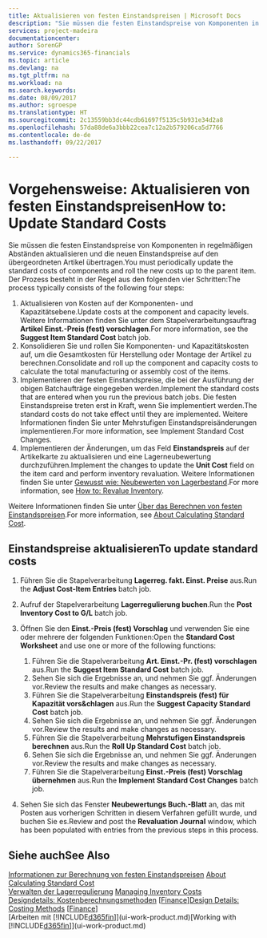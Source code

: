 ```yaml
---
title: Aktualisieren von festen Einstandspreisen | Microsoft Docs
description: "Sie müssen die festen Einstandspreise von Komponenten in regelmäßigen Abständen aktualisieren und die neuen Einstandspreise auf den übergeordneten Artikel übertragen."
services: project-madeira
documentationcenter: 
author: SorenGP
ms.service: dynamics365-financials
ms.topic: article
ms.devlang: na
ms.tgt_pltfrm: na
ms.workload: na
ms.search.keywords: 
ms.date: 08/09/2017
ms.author: sgroespe
ms.translationtype: HT
ms.sourcegitcommit: 2c13559bb3dc44cdb61697f5135c5b931e34d2a8
ms.openlocfilehash: 57da88de6a3bbb22cea7c12a2b579206ca5d7766
ms.contentlocale: de-de
ms.lasthandoff: 09/22/2017

---
```

# <a name="how-to-update-standard-costs"></a><span data-ttu-id="f589b-103">Vorgehensweise: Aktualisieren von festen Einstandspreisen</span><span class="sxs-lookup"><span data-stu-id="f589b-103">How to: Update Standard Costs</span></span>
<span data-ttu-id="f589b-104">Sie müssen die festen Einstandspreise von Komponenten in regelmäßigen Abständen aktualisieren und die neuen Einstandspreise auf den übergeordneten Artikel übertragen.</span><span class="sxs-lookup"><span data-stu-id="f589b-104">You must periodically update the standard costs of components and roll the new costs up to the parent item.</span></span> <span data-ttu-id="f589b-105">Der Prozess besteht in der Regel aus den folgenden vier Schritten:</span><span class="sxs-lookup"><span data-stu-id="f589b-105">The process typically consists of the following four steps:</span></span>  

1.  <span data-ttu-id="f589b-106">Aktualisieren von Kosten auf der Komponenten- und Kapazitätsebene.</span><span class="sxs-lookup"><span data-stu-id="f589b-106">Update costs at the component and capacity levels.</span></span> <span data-ttu-id="f589b-107">Weitere Informationen finden Sie unter dem Stapelverarbeitungsauftrag **Artikel Einst.-Preis (fest) vorschlagen**.</span><span class="sxs-lookup"><span data-stu-id="f589b-107">For more information, see the **Suggest Item Standard Cost** batch job.</span></span>  
2.  <span data-ttu-id="f589b-108">Konsolidieren Sie und rollen Sie Komponenten- und Kapazitätskosten auf, um die Gesamtkosten für Herstellung oder Montage der Artikel zu berechnen.</span><span class="sxs-lookup"><span data-stu-id="f589b-108">Consolidate and roll up the component and capacity costs to calculate the total manufacturing or assembly cost of the items.</span></span>  
3.  <span data-ttu-id="f589b-109">Implementieren der festen Einstandspreise, die bei der Ausführung der obigen Batchaufträge eingegeben werden.</span><span class="sxs-lookup"><span data-stu-id="f589b-109">Implement the standard costs that are entered when you run the previous batch jobs.</span></span> <span data-ttu-id="f589b-110">Die festen Einstandspreise treten erst in Kraft, wenn Sie implementiert werden.</span><span class="sxs-lookup"><span data-stu-id="f589b-110">The standard costs do not take effect until they are implemented.</span></span> <span data-ttu-id="f589b-111">Weitere Informationen finden Sie unter Mehrstufigen Einstandspreisänderungen implementieren.</span><span class="sxs-lookup"><span data-stu-id="f589b-111">For more information, see Implement Standard Cost Changes.</span></span>  
4.  <span data-ttu-id="f589b-112">Implementieren der Änderungen, um das Feld **Einstandspreis** auf der Artikelkarte zu aktualisieren und eine Lagerneubewertung durchzuführen.</span><span class="sxs-lookup"><span data-stu-id="f589b-112">Implement the changes to update the **Unit Cost** field on the item card and perform inventory revaluation.</span></span> <span data-ttu-id="f589b-113">Weitere Informationen finden Sie unter [Gewusst wie: Neubewerten von Lagerbestand](inventory-how-revalue-inventory.md).</span><span class="sxs-lookup"><span data-stu-id="f589b-113">For more information, see [How to: Revalue Inventory](inventory-how-revalue-inventory.md).</span></span>  

<span data-ttu-id="f589b-114">Weitere Informationen finden Sie unter [Über das Berechnen von festen Einstandspreisen](finance-about-calculating-standard-cost.md).</span><span class="sxs-lookup"><span data-stu-id="f589b-114">For more information, see [About Calculating Standard Cost](finance-about-calculating-standard-cost.md).</span></span>  
## <a name="to-update-standard-costs"></a><span data-ttu-id="f589b-115">Einstandspreise aktualisieren</span><span class="sxs-lookup"><span data-stu-id="f589b-115">To update standard costs</span></span>  
1.  <span data-ttu-id="f589b-116">Führen Sie die Stapelverarbeitung **Lagerreg. fakt. Einst. Preise** aus.</span><span class="sxs-lookup"><span data-stu-id="f589b-116">Run the **Adjust Cost-Item Entries** batch job.</span></span>  
2.  <span data-ttu-id="f589b-117">Aufruf der Stapelverarbeitung **Lagerregulierung buchen**.</span><span class="sxs-lookup"><span data-stu-id="f589b-117">Run the **Post Inventory Cost to G/L** batch job.</span></span>  
3.  <span data-ttu-id="f589b-118">Öffnen Sie den **Einst.-Preis (fest) Vorschlag** und verwenden Sie eine oder mehrere der folgenden Funktionen:</span><span class="sxs-lookup"><span data-stu-id="f589b-118">Open the **Standard Cost Worksheet** and use one or more of the following functions:</span></span>  

    1.  <span data-ttu-id="f589b-119">Führen Sie die Stapelverarbeitung **Art. Einst.-Pr. (fest) vorschlagen** aus.</span><span class="sxs-lookup"><span data-stu-id="f589b-119">Run the **Suggest Item Standard Cost** batch job.</span></span>  
    2.  <span data-ttu-id="f589b-120">Sehen Sie sich die Ergebnisse an, und nehmen Sie ggf. Änderungen vor.</span><span class="sxs-lookup"><span data-stu-id="f589b-120">Review the results and make changes as necessary.</span></span>  
    3.  <span data-ttu-id="f589b-121">Führen Sie die Stapelverarbeitung **Einstandspreis (fest) für Kapazität vors&chlagen** aus.</span><span class="sxs-lookup"><span data-stu-id="f589b-121">Run the **Suggest Capacity Standard Cost** batch job.</span></span>  
    4.  <span data-ttu-id="f589b-122">Sehen Sie sich die Ergebnisse an, und nehmen Sie ggf. Änderungen vor.</span><span class="sxs-lookup"><span data-stu-id="f589b-122">Review the results and make changes as necessary.</span></span>
    5. <span data-ttu-id="f589b-123">Führen Sie die Stapelverarbeitung **Mehrstufigen Einstandspreis berechnen** aus.</span><span class="sxs-lookup"><span data-stu-id="f589b-123">Run the **Roll Up Standard Cost** batch job.</span></span>
    6.  <span data-ttu-id="f589b-124">Sehen Sie sich die Ergebnisse an, und nehmen Sie ggf. Änderungen vor.</span><span class="sxs-lookup"><span data-stu-id="f589b-124">Review the results and make changes as necessary.</span></span>
    7.  <span data-ttu-id="f589b-125">Führen Sie die Stapelverarbeitung **Einst.-Preis (fest) Vorschlag übernehmen** aus.</span><span class="sxs-lookup"><span data-stu-id="f589b-125">Run the **Implement Standard Cost Changes** batch job.</span></span>  
4.  <span data-ttu-id="f589b-126">Sehen Sie sich das Fenster **Neubewertungs Buch.-Blatt** an, das mit Posten aus vorherigen Schritten in diesem Verfahren gefüllt wurde, und buchen Sie es.</span><span class="sxs-lookup"><span data-stu-id="f589b-126">Review and post the **Revaluation Journal** window, which has been populated with entries from the previous steps in this process.</span></span>  

## <a name="see-also"></a><span data-ttu-id="f589b-127">Siehe auch</span><span class="sxs-lookup"><span data-stu-id="f589b-127">See Also</span></span>  
 <span data-ttu-id="f589b-128">[Informationen zur Berechnung von festen Einstandspreisen](finance-about-calculating-standard-cost.md) </span><span class="sxs-lookup"><span data-stu-id="f589b-128">[About Calculating Standard Cost](finance-about-calculating-standard-cost.md) </span></span>  
 <span data-ttu-id="f589b-129">[Verwalten der Lagerregulierung](finance-manage-inventory-costs.md) </span><span class="sxs-lookup"><span data-stu-id="f589b-129">[Managing Inventory Costs](finance-manage-inventory-costs.md) </span></span>  
 <span data-ttu-id="f589b-130">[Designdetails: Kostenberechnungsmethoden](design-details-costing-methods.md) [[Finance](finance.md)]</span><span class="sxs-lookup"><span data-stu-id="f589b-130">[Design Details: Costing Methods](design-details-costing-methods.md) [[Finance](finance.md)]</span></span>  
 <span data-ttu-id="f589b-131">[Arbeiten mit [!INCLUDE[d365fin](includes/d365fin_md.md)]](ui-work-product.md)</span><span class="sxs-lookup"><span data-stu-id="f589b-131">[Working with [!INCLUDE[d365fin](includes/d365fin_md.md)]](ui-work-product.md)</span></span>  

